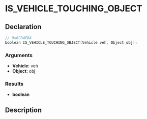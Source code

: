 # IS_VEHICLE_TOUCHING_OBJECT

## Declaration
```cpp
// 0x6CD4EB4
boolean IS_VEHICLE_TOUCHING_OBJECT(Vehicle veh, Object obj);
```

### Arguments
- **Vehicle:** veh
- **Object:** obj

### Results
- **boolean**

## Description
